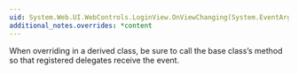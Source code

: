 ```yaml
---
uid: System.Web.UI.WebControls.LoginView.OnViewChanging(System.EventArgs)
additional_notes.overrides: *content
---
```


<p>When overriding <xref href="System.Web.UI.WebControls.LoginView.OnViewChanging(System.EventArgs)"></xref> in a derived class, be sure to call the base class’s <xref href="System.Web.UI.WebControls.LoginView.OnViewChanging(System.EventArgs)"></xref> method so that registered delegates receive the event.</p>



